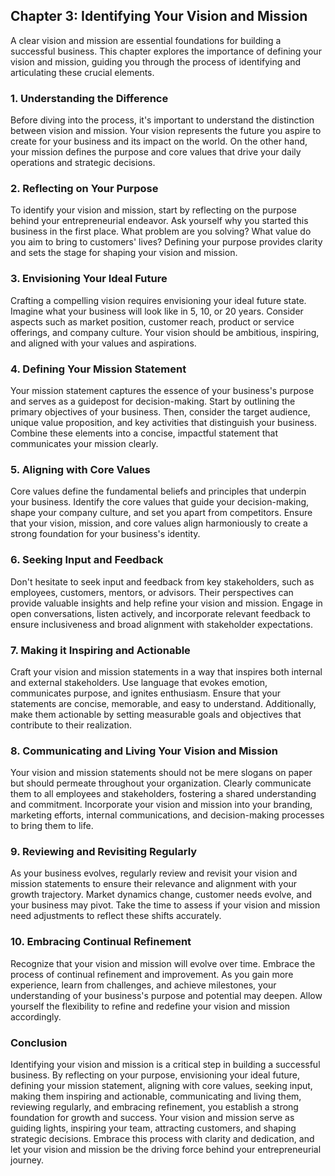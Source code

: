 Chapter 3: Identifying Your Vision and Mission
----------------------------------------------

A clear vision and mission are essential foundations for building a successful business. This chapter explores the importance of defining your vision and mission, guiding you through the process of identifying and articulating these crucial elements.

### **1. Understanding the Difference**

Before diving into the process, it's important to understand the distinction between vision and mission. Your vision represents the future you aspire to create for your business and its impact on the world. On the other hand, your mission defines the purpose and core values that drive your daily operations and strategic decisions.

### **2. Reflecting on Your Purpose**

To identify your vision and mission, start by reflecting on the purpose behind your entrepreneurial endeavor. Ask yourself why you started this business in the first place. What problem are you solving? What value do you aim to bring to customers' lives? Defining your purpose provides clarity and sets the stage for shaping your vision and mission.

### **3. Envisioning Your Ideal Future**

Crafting a compelling vision requires envisioning your ideal future state. Imagine what your business will look like in 5, 10, or 20 years. Consider aspects such as market position, customer reach, product or service offerings, and company culture. Your vision should be ambitious, inspiring, and aligned with your values and aspirations.

### **4. Defining Your Mission Statement**

Your mission statement captures the essence of your business's purpose and serves as a guidepost for decision-making. Start by outlining the primary objectives of your business. Then, consider the target audience, unique value proposition, and key activities that distinguish your business. Combine these elements into a concise, impactful statement that communicates your mission clearly.

### **5. Aligning with Core Values**

Core values define the fundamental beliefs and principles that underpin your business. Identify the core values that guide your decision-making, shape your company culture, and set you apart from competitors. Ensure that your vision, mission, and core values align harmoniously to create a strong foundation for your business's identity.

### **6. Seeking Input and Feedback**

Don't hesitate to seek input and feedback from key stakeholders, such as employees, customers, mentors, or advisors. Their perspectives can provide valuable insights and help refine your vision and mission. Engage in open conversations, listen actively, and incorporate relevant feedback to ensure inclusiveness and broad alignment with stakeholder expectations.

### **7. Making it Inspiring and Actionable**

Craft your vision and mission statements in a way that inspires both internal and external stakeholders. Use language that evokes emotion, communicates purpose, and ignites enthusiasm. Ensure that your statements are concise, memorable, and easy to understand. Additionally, make them actionable by setting measurable goals and objectives that contribute to their realization.

### **8. Communicating and Living Your Vision and Mission**

Your vision and mission statements should not be mere slogans on paper but should permeate throughout your organization. Clearly communicate them to all employees and stakeholders, fostering a shared understanding and commitment. Incorporate your vision and mission into your branding, marketing efforts, internal communications, and decision-making processes to bring them to life.

### **9. Reviewing and Revisiting Regularly**

As your business evolves, regularly review and revisit your vision and mission statements to ensure their relevance and alignment with your growth trajectory. Market dynamics change, customer needs evolve, and your business may pivot. Take the time to assess if your vision and mission need adjustments to reflect these shifts accurately.

### **10. Embracing Continual Refinement**

Recognize that your vision and mission will evolve over time. Embrace the process of continual refinement and improvement. As you gain more experience, learn from challenges, and achieve milestones, your understanding of your business's purpose and potential may deepen. Allow yourself the flexibility to refine and redefine your vision and mission accordingly.

### **Conclusion**

Identifying your vision and mission is a critical step in building a successful business. By reflecting on your purpose, envisioning your ideal future, defining your mission statement, aligning with core values, seeking input, making them inspiring and actionable, communicating and living them, reviewing regularly, and embracing refinement, you establish a strong foundation for growth and success. Your vision and mission serve as guiding lights, inspiring your team, attracting customers, and shaping strategic decisions. Embrace this process with clarity and dedication, and let your vision and mission be the driving force behind your entrepreneurial journey.
